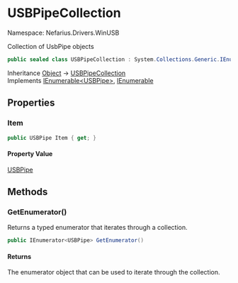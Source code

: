 # USBPipeCollection

Namespace: Nefarius.Drivers.WinUSB

Collection of UsbPipe objects

```csharp
public sealed class USBPipeCollection : System.Collections.Generic.IEnumerable`1[[Nefarius.Drivers.WinUSB.USBPipe, Nefarius.Drivers.WinUSB, Version=4.0.0.0, Culture=neutral, PublicKeyToken=null]], System.Collections.IEnumerable
```

Inheritance [Object](https://docs.microsoft.com/en-us/dotnet/api/system.object) → [USBPipeCollection](./nefarius.drivers.winusb.usbpipecollection.md)<br>
Implements [IEnumerable&lt;USBPipe&gt;](https://docs.microsoft.com/en-us/dotnet/api/system.collections.generic.ienumerable-1), [IEnumerable](https://docs.microsoft.com/en-us/dotnet/api/system.collections.ienumerable)

## Properties

### <a id="properties-item"/>**Item**

```csharp
public USBPipe Item { get; }
```

#### Property Value

[USBPipe](./nefarius.drivers.winusb.usbpipe.md)<br>

## Methods

### <a id="methods-getenumerator"/>**GetEnumerator()**

Returns a typed enumerator that iterates through a collection.

```csharp
public IEnumerator<USBPipe> GetEnumerator()
```

#### Returns

The enumerator object that can be used to iterate through the collection.
